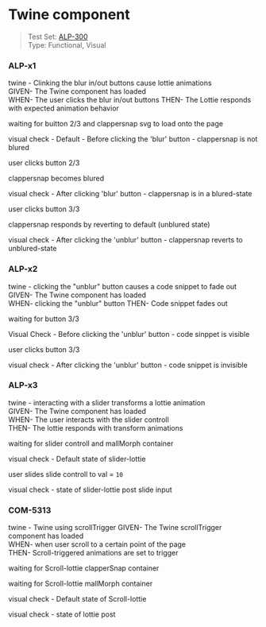 # Twine component
> Test Set: [ALP-300](https://everfi.atlassian.net/browse/ALP-300)    
Type: Functional, Visual

<!-- include: cypress/integration/blacksmith/twine.js -->

### ALP-x1

twine - Clinking the blur in/out buttons cause lottie animations\
GIVEN- The Twine component has loaded\
WHEN- The user clicks the blur in/out buttons
THEN- The Lottie responds with expected animation behavior

waiting for buitton 2/3 and clappersnap svg to load onto the page

visual check -  Default - Before clicking the 'blur' button - clappersnap is not blured

user clicks button 2/3

clappersnap becomes blured

visual check -  After clicking 'blur' button - clappersnap is in a blured-state

user clicks button 3/3

clappersnap responds by reverting to default (unblured state)

visual check -  After clicking the 'unblur' button - clappersnap reverts to unblured-state

### ALP-x2

twine -  clicking the "unblur" button causes a code snippet to fade out\
GIVEN- The Twine component has loaded\
WHEN- clicking the "unblur" button
THEN- Code snippet fades out

waiting for button 3/3

Visual Check -  Before clicking the 'unblur' button - code sinppet is visible

user clicks button 3/3

visual check - After clicking the 'unblur' button - code snippet is invisible

### ALP-x3

twine - interacting with a slider transforms a lottie animation\
GIVEN- The Twine component has loaded\
WHEN- The user interacts with the slider controll\
THEN- The lottie responds with transform animations

waiting for slider controll and  mallMorph container

visual check -  Default state of slider-lottie

user slides slide controll to val = `10`

visual check -  state of slider-lottie post slide input

### COM-5313 

twine - Twine using scrollTrigger
GIVEN- The Twine scrollTrigger component has loaded\
WHEN- when user scroll to a certain point of the page\
THEN- Scroll-triggered animations are set to trigger

waiting for Scroll-lottie  clapperSnap container

waiting for Scroll-lottie  mallMorph container

visual check -  Default state of Scroll-lottie

visual check -  state of lottie post

<!-- /include: cypress/integration/blacksmith/twine.js -->